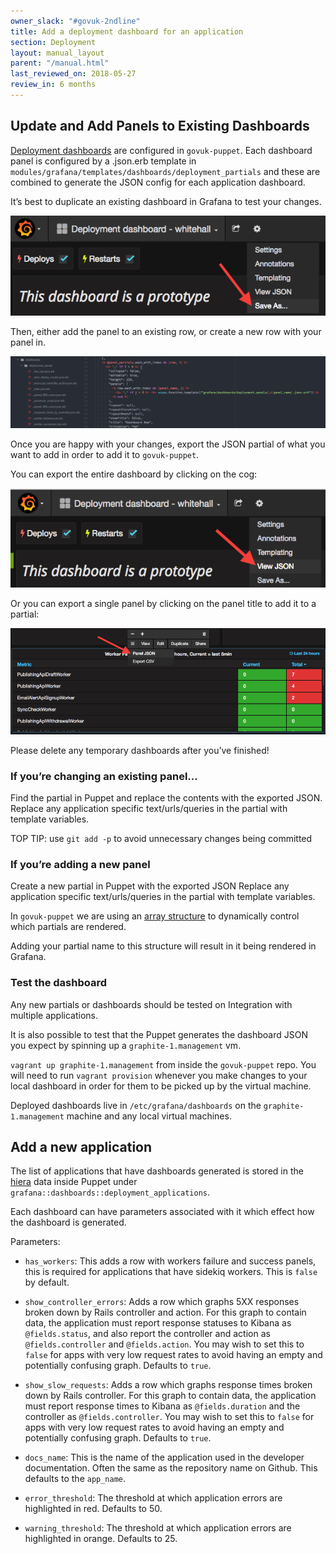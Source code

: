 ```yaml
---
owner_slack: "#govuk-2ndline"
title: Add a deployment dashboard for an application
section: Deployment
layout: manual_layout
parent: "/manual.html"
last_reviewed_on: 2018-05-27
review_in: 6 months
---
```


## Update and Add Panels to Existing Dashboards

[Deployment dashboards](deployment-dashboards.html) are configured in `govuk-puppet`. Each dashboard panel is configured by a .json.erb template in `modules/grafana/templates/dashboards/deployment_partials` and these are combined to generate the JSON config for each application dashboard.

It’s best to duplicate an existing dashboard in Grafana to test your changes.

![Duplicate dashboard](images/deployment_dashboards/duplicate_dashboard.png)

Then, either add the panel to an existing row, or create a new row with your panel in.

![Panel rows](images/deployment_dashboards/panel_rows.png)

Once you are happy with your changes, export the JSON partial of what you want to add in order to add it to `govuk-puppet`.

You can export the entire dashboard by clicking on the cog:

![Dashboard JSON](images/deployment_dashboards/view_json.png)

Or you can export a single panel by clicking on the panel title to add it to a partial:

![Panel JSON](images/deployment_dashboards/panel_json.png)

Please delete any temporary dashboards after you’ve finished!

### If you’re changing an existing panel…

Find the partial in Puppet and replace the contents with the exported JSON. Replace any application specific text/urls/queries in the partial with template variables.

TOP TIP: use `git add -p` to avoid unnecessary changes being committed

### If you’re adding a new panel

Create a new partial in Puppet with the exported JSON
Replace any application specific text/urls/queries in the partial with template variables.

In `govuk-puppet` we are using an [array structure](https://github.com/alphagov/govuk-puppet/blob/master/modules/grafana/manifests/dashboards.pp) to dynamically control which partials are rendered.

Adding your partial name to this structure will result in it being rendered in Grafana.

### Test the dashboard

Any new partials or dashboards should be tested on Integration with multiple applications.

It is also possible to test that the Puppet generates the dashboard JSON you expect by spinning up a `graphite-1.management` vm.

`vagrant up graphite-1.management` from inside the `govuk-puppet` repo. You will need to run `vagrant provision` whenever you make changes to your local dashboard in order for them to be picked up by the virtual machine.

Deployed dashboards live in `/etc/grafana/dashboards` on the `graphite-1.management` machine and any local virtual machines.

## Add a new application

The list of applications that have dashboards generated is stored in the [hiera](https://github.com/alphagov/govuk-puppet/blob/master/hieradata/common.yaml) data inside Puppet under `grafana::dashboards::deployment_applications`.

Each dashboard can have parameters associated with it which effect how the dashboard is generated.

Parameters:

- `has_workers`: This adds a row with workers failure and success panels, this is required for applications that have sidekiq workers. This is `false` by default.

- `show_controller_errors`: Adds a row which graphs 5XX responses broken down by Rails controller and action. For this graph to contain data, the application must report response statuses to Kibana as `@fields.status`, and also report the controller and action as `@fields.controller` and `@fields.action`. You may wish to set this to `false` for apps with very low request rates to avoid having an empty and potentially confusing graph. Defaults to `true`.

- `show_slow_requests`: Adds a row which graphs response times broken down by Rails controller. For this graph to contain data, the application must report response times to Kibana as `@fields.duration` and the controller as `@fields.controller`. You may wish to set this to `false` for apps with very low request rates to avoid having an empty and potentially confusing graph. Defaults to `true`.

- `docs_name`: This is the name of the application used in the developer documentation. Often the same as the repository name on Github. This defaults to the `app_name`.

- `error_threshold`: The threshold at which application errors are highlighted in red. Defaults to 50.

- `warning_threshold`: The threshold at which application errors are highlighted in orange. Defaults to 25.
